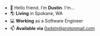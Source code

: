 - 👋 Hello friend. I’m **Dustin**. I'm... 
- 🌎 **Living** in Spokane, WA
- 💻 **Working** as a Software Engineer
- 📫 **Available via** 0xdstn@protonmail.com
